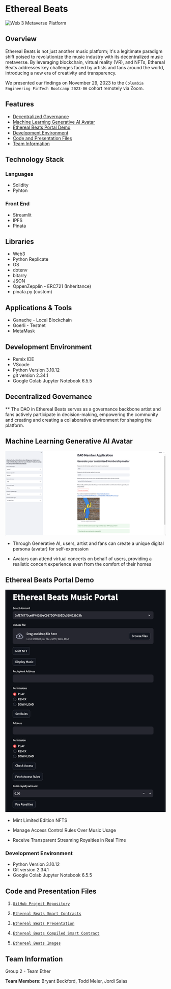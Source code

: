  # Ethereal Beats 


![Web 3 Metaverse Platform](Images/metaverse_concert.jpeg)


## Overview 

Ethereal Beats is not just another music platform; it's a legitimate paradigm shift poised to revolutionize the music industry with its decentralized music metaverse. By leveraging blockchain, virtual reality (VR), and NFTs, Ethereal Beats addresses key challenges faced by artists and fans around the world, introducing a new era of creativity and transparency.

We presented our findings on November 29, 2023 to the `Columbia Engineering FinTech Bootcamp 2023-06` cohort remotely via Zoom.

## Features 

* [Decentralized Governance](#decentralized-governance)
* [Machine Learning Generative AI Avatar](#machine-learning-generative-ai-avatar)
* [Ethereal Beats Portal Demo](#ethereal-beats-portal-demo)
* [Development Environment](#development-environment)
* [Code and Presentation Files](#code-and-presentation-files)
* [Team Information](#team-information)

## Technology Stack 

### Languages 
- Solidity
- Pyhton

### Front End 
- Streamlit
- IPFS
- Pinata

## Libraries
- Web3 
- Python Replicate
- OS
- dotenv
- bitarry
- JSON
- OppenZepplin - ERC721 (Inheritance)
- pinata.py (custom)

## Applications & Tools 
- Ganache - Local Blockchain 
- Goerli - Testnet 
- MetaMask

## Development Environment
- Remix IDE
- VScode
- Python Version 3.10.12
- git version 2.34.1
- Google Colab Jupyter Notebook 6.5.5


## Decentralized Governance 

** The DAO in Ethereal Beats serves as a governance backbone artist and fans actively participate in decision-making, empowering the community and creating and creating a collaborative environment for shaping the platform. 


## Machine Learning Generative AI Avatar 

![Machine Learning Gen AI Avatar Creator](Images/dao_member_avatar_streamlit_screenshot.png)

- Through Generative AI, users, artist and fans can create a unique digital persona (avatar) for self-expression

- Avatars can attend virtual concerts on behalf of users, providing a realistic concert experience even from the comfort of their homes 


## Ethereal Beats Portal Demo 

![Ethereal Beat Music Portal](Images/ethereal_beats_portal.png)

- Mint Limited Edition NFTS

- Manage Access Control Rules Over Music Usage

- Receive Transparent Streaming Royalties in Real Time 


### Development Environment

* Python Version 3.10.12
* Git version 2.34.1
* Google Colab Jupyter Notebook 6.5.5


## Code and Presentation Files
1. [`GitHub Project Repository`](https://github.com/bryantbeckford/EtherealBeats-Project-3/tree/main)
    
2. [`Ethereal Beats Smart Contracts`](https://github.com/boz-tcm/happiness_atlas/blob/master/Project_2_Neural_Nets.ipynb](https://github.com/bryantbeckford/EtherealBeats-Project-3/tree/main/Smart%20Contracts))
    
3. [`Ethereal Beats Presentation`](https://github.com/bryantbeckford/EtherealBeats-Project-3/tree/main/Presentaton%20Deck)

4. [`Ethereal Beats Compiled Smart Contract`](https://github.com/bryantbeckford/EtherealBeats-Project-3/tree/main/Compiled%20)

5. [`Ethereal Beats Images`](https://github.com/bryantbeckford/EtherealBeats-Project-3/tree/main/Images0) 


## Team Information

Group 2 - Team Ether 

**Team Members**: Bryant Beckford, Todd Meier, Jordi Salas 
